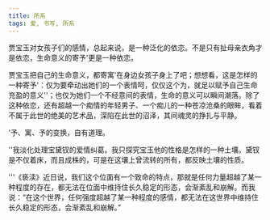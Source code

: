 ```yaml
---
title: 所系
tags: 爱, 书写, 所系
---
```



贾宝玉对女孩子们的感情，总起来说，是一种泛化的依恋。不是只有扯母亲衣角才是依恋，生命意义的寄予'更是一种依恋。

贾宝玉把自己的生命意义，都寄寓'在身边女孩子身上了吧；想想看，这是怎样的一种寄予'：仅为要牵动出她们的一个表情呵，仅仅这个为，就足以赋予自己生命充盈的意义''；也仅为她们一个不经意间的表情，生命的意义可以瞬间潮落。除了这种依恋，还有超越一个痴情的年轻男子、一个痴儿的一种苍凉沧桑的眼眸，看着不属于此世的绝美的艺术品，深陷在此世的沼泽，其间魂灵的挣扎与平静。

'予、寓、予的变换，自有道理。

''我淡化处理宝黛钗的爱情纠葛。我只探究宝玉他的性格是怎样的一种土壤。黛钗是不仅着床，而且成株的，可是在这壤上曾流转的所有，都反映土壤的性质。

'''《亵渎》近日说，我们这个位面有一个致命的特点，那就是任何力量超越了某一种程度的存在，都无法在位面中维持住长久稳定的形态，会渐紊乱和崩解。而我说：“在这个世界，任何强度超越了某一种程度的感情，都无法在这世界中维持住长久稳定的形态，会渐紊乱和崩解。”

